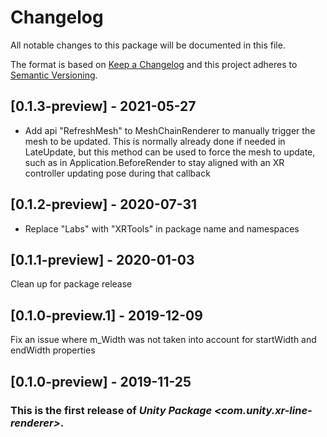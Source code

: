 # Changelog
All notable changes to this package will be documented in this file.

The format is based on [Keep a Changelog](http://keepachangelog.com/en/1.0.0/)
and this project adheres to [Semantic Versioning](http://semver.org/spec/v2.0.0.html).

## [0.1.3-preview] - 2021-05-27
- Add api "RefreshMesh" to MeshChainRenderer to manually trigger the mesh to be updated. 
  This is normally already done if needed in LateUpdate, but this method can be used to force the mesh to update, such as in Application.BeforeRender to stay aligned with an XR controller updating pose during that callback

## [0.1.2-preview] - 2020-07-31
- Replace "Labs" with "XRTools" in package name and namespaces

## [0.1.1-preview] - 2020-01-03
Clean up for package release

## [0.1.0-preview.1] - 2019-12-09
Fix an issue where m_Width was not taken into account for startWidth and endWidth properties

## [0.1.0-preview] - 2019-11-25

### This is the first release of *Unity Package \<com.unity.xr-line-renderer\>*.
